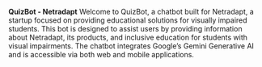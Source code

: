 **QuizBot - Netradapt**
Welcome to QuizBot, a chatbot built for Netradapt, a startup focused on providing educational solutions for visually impaired students. This bot is designed to assist users by providing information about Netradapt, its products, and inclusive education for students with visual impairments. The chatbot integrates Google’s Gemini Generative AI and is accessible via both web and mobile applications.
